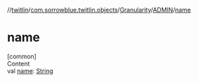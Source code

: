 //[twitlin](../../../index.md)/[com.sorrowblue.twitlin.objects](../../index.md)/[Granularity](../index.md)/[ADMIN](index.md)/[name](name.md)



# name  
[common]  
Content  
val [name](name.md): [String](https://kotlinlang.org/api/latest/jvm/stdlib/kotlin/-string/index.html)  



